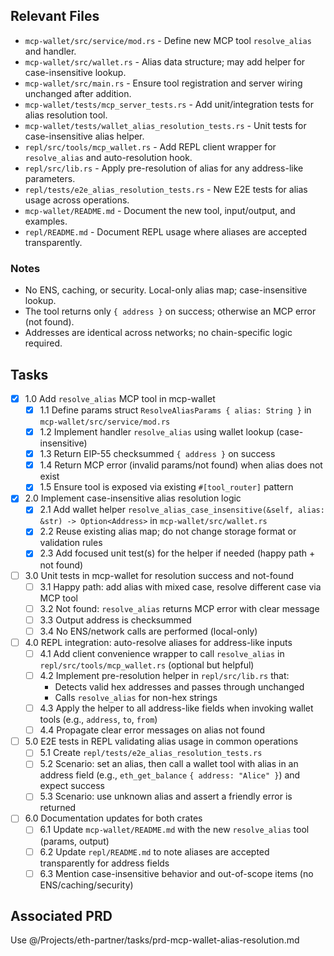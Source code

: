 ## Relevant Files

- `mcp-wallet/src/service/mod.rs` - Define new MCP tool `resolve_alias` and handler.
- `mcp-wallet/src/wallet.rs` - Alias data structure; may add helper for case-insensitive lookup.
- `mcp-wallet/src/main.rs` - Ensure tool registration and server wiring unchanged after addition.
- `mcp-wallet/tests/mcp_server_tests.rs` - Add unit/integration tests for alias resolution tool.
- `mcp-wallet/tests/wallet_alias_resolution_tests.rs` - Unit tests for case-insensitive alias helper.
- `repl/src/tools/mcp_wallet.rs` - Add REPL client wrapper for `resolve_alias` and auto-resolution hook.
- `repl/src/lib.rs` - Apply pre-resolution of alias for any address-like parameters.
- `repl/tests/e2e_alias_resolution_tests.rs` - New E2E tests for alias usage across operations.
- `mcp-wallet/README.md` - Document the new tool, input/output, and examples.
- `repl/README.md` - Document REPL usage where aliases are accepted transparently.

### Notes

- No ENS, caching, or security. Local-only alias map; case-insensitive lookup.
- The tool returns only `{ address }` on success; otherwise an MCP error (not found).
- Addresses are identical across networks; no chain-specific logic required.

## Tasks

- [x] 1.0 Add `resolve_alias` MCP tool in mcp-wallet
  - [x] 1.1 Define params struct `ResolveAliasParams { alias: String }` in `mcp-wallet/src/service/mod.rs`
  - [x] 1.2 Implement handler `resolve_alias` using wallet lookup (case-insensitive)
  - [x] 1.3 Return EIP-55 checksummed `{ address }` on success
  - [x] 1.4 Return MCP error (invalid params/not found) when alias does not exist
  - [x] 1.5 Ensure tool is exposed via existing `#[tool_router]` pattern

- [x] 2.0 Implement case-insensitive alias resolution logic
  - [x] 2.1 Add wallet helper `resolve_alias_case_insensitive(&self, alias: &str) -> Option<Address>` in `mcp-wallet/src/wallet.rs`
  - [x] 2.2 Reuse existing alias map; do not change storage format or validation rules
  - [x] 2.3 Add focused unit test(s) for the helper if needed (happy path + not found)

- [ ] 3.0 Unit tests in mcp-wallet for resolution success and not-found
  - [ ] 3.1 Happy path: add alias with mixed case, resolve different case via MCP tool
  - [ ] 3.2 Not found: `resolve_alias` returns MCP error with clear message
  - [ ] 3.3 Output address is checksummed
  - [ ] 3.4 No ENS/network calls are performed (local-only)

- [ ] 4.0 REPL integration: auto-resolve aliases for address-like inputs
  - [ ] 4.1 Add client convenience wrapper to call `resolve_alias` in `repl/src/tools/mcp_wallet.rs` (optional but helpful)
  - [ ] 4.2 Implement pre-resolution helper in `repl/src/lib.rs` that:
    - Detects valid hex addresses and passes through unchanged
    - Calls `resolve_alias` for non-hex strings
  - [ ] 4.3 Apply the helper to all address-like fields when invoking wallet tools (e.g., `address`, `to`, `from`)
  - [ ] 4.4 Propagate clear error messages on alias not found

- [ ] 5.0 E2E tests in REPL validating alias usage in common operations
  - [ ] 5.1 Create `repl/tests/e2e_alias_resolution_tests.rs`
  - [ ] 5.2 Scenario: set an alias, then call a wallet tool with alias in an address field (e.g., `eth_get_balance` `{ address: "Alice" }`) and expect success
  - [ ] 5.3 Scenario: use unknown alias and assert a friendly error is returned

- [ ] 6.0 Documentation updates for both crates
  - [ ] 6.1 Update `mcp-wallet/README.md` with the new `resolve_alias` tool (params, output)
  - [ ] 6.2 Update `repl/README.md` to note aliases are accepted transparently for address fields
  - [ ] 6.3 Mention case-insensitive behavior and out-of-scope items (no ENS/caching/security)

## Associated PRD

Use @/Projects/eth-partner/tasks/prd-mcp-wallet-alias-resolution.md
